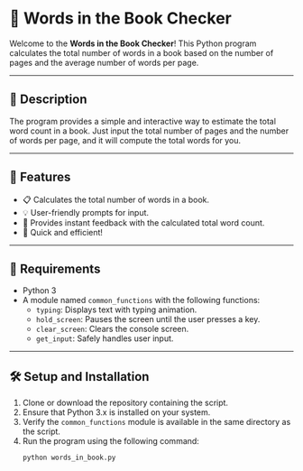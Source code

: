 # 📖 Words in the Book Checker

Welcome to the **Words in the Book Checker**! This Python program calculates the total number of words in a book based on the number of pages and the average number of words per page.

---

## 📝 Description

The program provides a simple and interactive way to estimate the total word count in a book. Just input the total number of pages and the number of words per page, and it will compute the total words for you.

---

## 🚀 Features

- 📋 Calculates the total number of words in a book.
- 💡 User-friendly prompts for input.
- 📜 Provides instant feedback with the calculated total word count.
- 🚀 Quick and efficient!

---

## 🔧 Requirements

- Python 3
- A module named `common_functions` with the following functions:
  - `typing`: Displays text with typing animation.
  - `hold_screen`: Pauses the screen until the user presses a key.
  - `clear_screen`: Clears the console screen.
  - `get_input`: Safely handles user input.

---

## 🛠️ Setup and Installation

1. Clone or download the repository containing the script.
2. Ensure that Python 3.x is installed on your system.
3. Verify the `common_functions` module is available in the same directory as the script.
4. Run the program using the following command:
   ```bash
   python words_in_book.py
